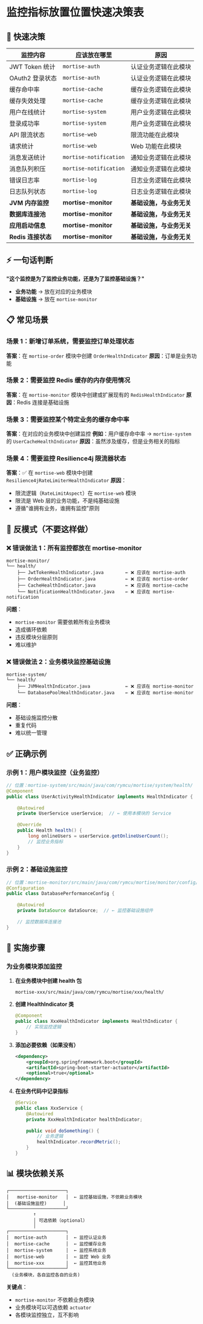 # 监控指标放置位置快速决策表

## 🎯 快速决策

| 监控内容 | 应该放在哪里 | 原因 |
|---------|------------|------|
| JWT Token 统计 | `mortise-auth` | 认证业务逻辑在此模块 |
| OAuth2 登录状态 | `mortise-auth` | 认证业务逻辑在此模块 |
| 缓存命中率 | `mortise-cache` | 缓存业务逻辑在此模块 |
| 缓存失效处理 | `mortise-cache` | 缓存业务逻辑在此模块 |
| 用户在线统计 | `mortise-system` | 用户业务逻辑在此模块 |
| 登录成功率 | `mortise-system` | 用户业务逻辑在此模块 |
| API 限流状态 | `mortise-web` | 限流功能在此模块 |
| 请求统计 | `mortise-web` | Web 功能在此模块 |
| 消息发送统计 | `mortise-notification` | 通知业务逻辑在此模块 |
| 消息队列积压 | `mortise-notification` | 通知业务逻辑在此模块 |
| 错误日志率 | `mortise-log` | 日志业务逻辑在此模块 |
| 日志队列状态 | `mortise-log` | 日志业务逻辑在此模块 |
| **JVM 内存监控** | **mortise-monitor** | **基础设施，与业务无关** |
| **数据库连接池** | **mortise-monitor** | **基础设施，与业务无关** |
| **应用启动信息** | **mortise-monitor** | **基础设施，与业务无关** |
| **Redis 连接状态** | **mortise-monitor** | **基础设施，与业务无关** |

## ⚡ 一句话判断

**"这个监控是为了监控业务功能，还是为了监控基础设施？"**

- **业务功能** → 放在对应的业务模块
- **基础设施** → 放在 `mortise-monitor`

## 📋 常见场景

### 场景 1：新增订单系统，需要监控订单处理状态
**答案**：在 `mortise-order` 模块中创建 `OrderHealthIndicator`
**原因**：订单是业务功能

### 场景 2：需要监控 Redis 缓存的内存使用情况
**答案**：在 `mortise-monitor` 模块中创建或扩展现有的 `RedisHealthIndicator`
**原因**：Redis 连接是基础设施

### 场景 3：需要监控某个特定业务的缓存命中率
**答案**：在对应的业务模块中创建监控
**例如**：用户缓存命中率 → `mortise-system` 的 `UserCacheHealthIndicator`
**原因**：虽然涉及缓存，但是业务相关的指标

### 场景 4：需要监控 Resilience4j 限流器状态
**答案**：✅ 在 `mortise-web` 模块中创建 `Resilience4jRateLimiterHealthIndicator`
**原因**：
- 限流逻辑（`RateLimitAspect`）在 `mortise-web` 模块
- 限流是 Web 层的业务功能，不是纯基础设施
- 遵循"谁拥有业务，谁拥有监控"原则

## 🚫 反模式（不要这样做）

### ❌ 错误做法 1：所有监控都放在 mortise-monitor
```
mortise-monitor/
└── health/
    ├── JwtTokenHealthIndicator.java        ← ❌ 应该在 mortise-auth
    ├── OrderHealthIndicator.java           ← ❌ 应该在 mortise-order
    ├── CacheHealthIndicator.java           ← ❌ 应该在 mortise-cache
    └── NotificationHealthIndicator.java    ← ❌ 应该在 mortise-notification
```

**问题**：
- `mortise-monitor` 需要依赖所有业务模块
- 造成循环依赖
- 违反模块分层原则
- 难以维护

### ❌ 错误做法 2：业务模块监控基础设施
```
mortise-system/
└── health/
    ├── JVMHealthIndicator.java             ← ❌ 应该在 mortise-monitor
    └── DatabasePoolHealthIndicator.java    ← ❌ 应该在 mortise-monitor
```

**问题**：
- 基础设施监控分散
- 重复代码
- 难以统一管理

## ✅ 正确示例

### 示例 1：用户模块监控（业务监控）
```java
// 位置：mortise-system/src/main/java/com/rymcu/mortise/system/health/
@Component
public class UserActivityHealthIndicator implements HealthIndicator {
    
    @Autowired
    private UserService userService;  // ← 使用本模块的 Service
    
    @Override
    public Health health() {
        long onlineUsers = userService.getOnlineUserCount();
        // 监控业务指标
    }
}
```

### 示例 2：基础设施监控
```java
// 位置：mortise-monitor/src/main/java/com/rymcu/mortise/monitor/config/
@Configuration
public class DatabasePerformanceConfig {
    
    @Autowired
    private DataSource dataSource;  // ← 监控基础设施组件
    
    // 监控数据库连接池
}
```

## 🔧 实施步骤

### 为业务模块添加监控

1. **在业务模块中创建 health 包**
   ```
   mortise-xxx/src/main/java/com/rymcu/mortise/xxx/health/
   ```

2. **创建 HealthIndicator 类**
   ```java
   @Component
   public class XxxHealthIndicator implements HealthIndicator {
       // 实现监控逻辑
   }
   ```

3. **添加必要依赖（如果没有）**
   ```xml
   <dependency>
       <groupId>org.springframework.boot</groupId>
       <artifactId>spring-boot-starter-actuator</artifactId>
       <optional>true</optional>
   </dependency>
   ```

4. **在业务代码中记录指标**
   ```java
   @Service
   public class XxxService {
       @Autowired
       private XxxHealthIndicator healthIndicator;
       
       public void doSomething() {
           // 业务逻辑
           healthIndicator.recordMetric();
       }
   }
   ```

## 📊 模块依赖关系

```
┌─────────────────────┐
│   mortise-monitor   │  ← 监控基础设施，不依赖业务模块
│  (基础设施监控)      │
└─────────────────────┘
          ↑
          │ 可选依赖（optional）
          │
┌─────────────────────┐
│  mortise-auth       │  ← 监控认证业务
│  mortise-cache      │  ← 监控缓存业务
│  mortise-system     │  ← 监控系统业务
│  mortise-web        │  ← 监控 Web 业务
│  mortise-xxx        │  ← 监控其他业务
└─────────────────────┘
  (业务模块，各自监控各自的业务)
```

**关键点**：
- `mortise-monitor` 不依赖业务模块
- 业务模块可以可选依赖 `actuator`
- 各模块监控独立，互不影响